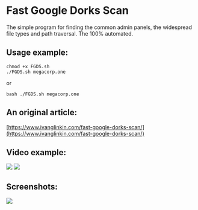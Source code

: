# Fast Google Dorks Scan

The simple program for finding the common admin panels, the widespread file types and path traversal. The 100% automated.

Usage example:
--------------
```
chmod +x FGDS.sh
./FGDS.sh megacorp.one
```
or
```
bash ./FGDS.sh megacorp.one
```


An original article:
--------------------
[https://www.ivanglinkin.com/fast-google-dorks-scan/](https://www.ivanglinkin.com/fast-google-dorks-scan/)


Video example:
--------------
![](https://www.ivanglinkin.com/wp-content/uploads/2020/09/fgds.png)
![](https://www.ivanglinkin.com/wp-content/uploads/2020/09/fgds11.gif)

Screenshots:
------------
![](https://www.ivanglinkin.com/wp-content/uploads/2020/09/fgds.png)
